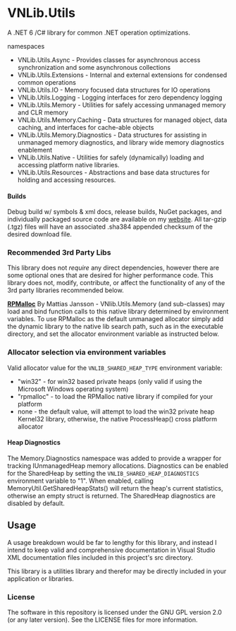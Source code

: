 # VNLib.Utils

A .NET 6 /C# library for common .NET operation optimizations.

namespaces
- VNLib.Utils.Async - Provides classes for asynchronous access synchronization and some asynchronous collections
- VNLib.Utils.Extensions - Internal and external extensions for condensed common operations
- VNLib.Utils.IO - Memory focused data structures for IO operations
- VNLib.Utils.Logging - Logging interfaces for zero dependency logging
- VNLib.Utils.Memory - Utilities for safely accessing unmanaged memory and CLR memory
- VNLib.Utils.Memory.Caching - Data structures for managed object, data caching, and interfaces for cache-able objects
- VNLib.Utils.Memory.Diagnostics - Data structures for assisting in unmanaged memory diagnostics, and library wide memory diagnostics enablement
- VNLib.Utils.Native - Utilities for safely (dynamically) loading and accessing platform native libraries.
- VNLib.Utils.Resources - Abstractions and base data structures for holding and accessing resources.

#### Builds
Debug build w/ symbols & xml docs, release builds, NuGet packages, and individually packaged source code are available on my [website](https://www.vaughnnugent.com/resources/software). All tar-gzip (.tgz) files will have an associated .sha384 appended checksum of the desired download file.

### Recommended 3rd Party Libs

This library does not *require* any direct dependencies, however there are some optional ones that are desired for higher performance code. This library does not, modify, contribute, or affect the functionality of any of the 3rd party libraries recommended below.

[**RPMalloc**](https://github.com/mjansson/rpmalloc) By Mattias Jansson - VNlib.Utils.Memory (and sub-classes) may load and bind function calls to this native library determined by environment variables. To use RPMalloc as the default unmanaged allocator simply add the dynamic library to the native lib search path, such as in the executable directory, and set the allocator environment variable as instructed below. 


### Allocator selection via environment variables
Valid allocator value for the `VNLIB_SHARED_HEAP_TYPE` environment variable:
- "win32" - for win32 based private heaps (only valid if using the Microsoft Windows operating system)
- "rpmalloc" - to load the RPMalloc native library if compiled for your platform
- none - the default value, will attempt to load the win32 private heap Kernel32 library, otherwise, the native ProcessHeap() cross platform allocator

#### Heap Diagnostics
The Memory.Diagnostics namespace was added to provide a wrapper for tracking IUnmanagedHeap memory allocations. Diagnostics can be enabled for the SharedHeap by setting the `VNLIB_SHARED_HEAP_DIAGNOSTICS` environment variable to "1". When enabled, calling MemoryUtil.GetSharedHeapStats() will return the heap's current statistics, otherwise an empty struct is returned. The SharedHeap diagnostics are disabled by default.


## Usage
A usage breakdown would be far to lengthy for this library, and instead I intend to keep valid and comprehensive documentation in Visual Studio XML documentation files included in this project's src directory. 

This library is a utilities library and therefor may be directly included in your application or libraries. 

### License

The software in this repository is licensed under the GNU GPL version 2.0 (or any later version). 
See the LICENSE files for more information.